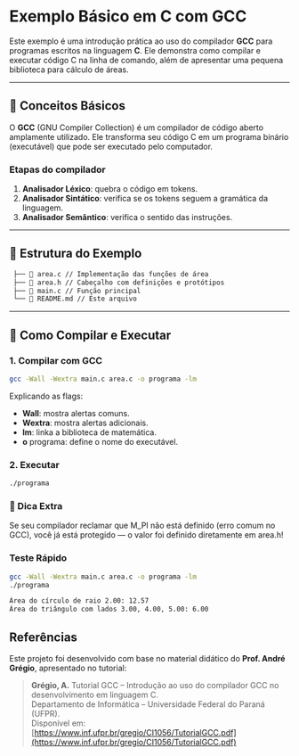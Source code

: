 # Exemplo Básico em C com GCC

Este exemplo é uma introdução prática ao uso do compilador **GCC** para programas escritos na linguagem **C**. Ele demonstra como compilar e executar código C na linha de comando, além de apresentar uma pequena biblioteca para cálculo de áreas.

---

## 🧠 Conceitos Básicos

O **GCC** (GNU Compiler Collection) é um compilador de código aberto amplamente utilizado. Ele transforma seu código C em um programa binário (executável) que pode ser executado pelo computador.

### Etapas do compilador

1. **Analisador Léxico**: quebra o código em tokens.
2. **Analisador Sintático**: verifica se os tokens seguem a gramática da linguagem.
3. **Analisador Semântico**: verifica o sentido das instruções.

---

## 📁 Estrutura do Exemplo

```bash
 ├── 📄 area.c // Implementação das funções de área 
 ├── 📄 area.h // Cabeçalho com definições e protótipos 
 ├── 📄 main.c // Função principal 
 └── 📄 README.md // Este arquivo
```

---

## 🔧 Como Compilar e Executar

### 1. Compilar com GCC

```bash
gcc -Wall -Wextra main.c area.c -o programa -lm
```

Explicando as flags:

- **Wall**: mostra alertas comuns.
- **Wextra**: mostra alertas adicionais.
- **lm**: linka a biblioteca de matemática.
- **o** programa: define o nome do executável.

### 2. Executar

```bash
./programa
```

### 📌 Dica Extra

Se seu compilador reclamar que M_PI não está definido (erro comum no GCC), você já está protegido — o valor foi definido diretamente em area.h!

### Teste Rápido

```bash
gcc -Wall -Wextra main.c area.c -o programa -lm
./programa
```

```bash
Área do círculo de raio 2.00: 12.57
Área do triângulo com lados 3.00, 4.00, 5.00: 6.00
```

## **Referências**  

Este projeto foi desenvolvido com base no material didático do **Prof. André Grégio**, apresentado no tutorial:

> **Grégio, A.** Tutorial GCC – Introdução ao uso do compilador GCC no desenvolvimento em linguagem C.  
> Departamento de Informática – Universidade Federal do Paraná (UFPR).  
> Disponível em: [https://www.inf.ufpr.br/gregio/CI1056/TutorialGCC.pdf](https://www.inf.ufpr.br/gregio/CI1056/TutorialGCC.pdf)
